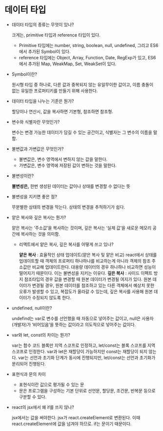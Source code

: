 # 데이터 타입

- 데이터 타입의 종류는 무엇이 있나?

  크게는, primitive 타입과 reference 타입이 있다.

  - Primitive 타입에는 number, string, boolean, null, undefined, 그리고 ES6에서 추가된 Symbol이 있다.
  - reference 타입에는 Object, Array, Function, Date, RegExp가 있고, ES6에서 추가된 Map, WeakMap, Set, WeakSet이 있다.

- Symbol이란?

  원시형 타입 중 하나로, 다른 값과 중복되지 않는 유일무이한 값이고, 이름 충돌이 없는 유일한 프로퍼티키를 만들기 위해 사용한다.

- 데이터 타입을 나누는 기준은 뭔가?

  할당이나 연산시, 값을 복사하면 기본형, 참조하면 참조형.

- 변수와 식별자란 무엇인가?

  변수는 변경 가능한 데이터가 담길 수 있는 공간이고, 식별자는 그 변수의 이름을 말함.

- 불변값과 가변값은 무엇인가?

  - 불변값은, 변수 영역에서 변하지 않는 값을 말한다.
  - 가변값은, 변수 영역에 저장된 값이 변하는 것을 말한다.

- 불변성이란?

  **불변성은,** 한번 생성된 데이터는 값이나 상태를 변경할 수 없다는 뜻

- 불변성을 지키면 좋은 점?

  무분별한 상태의 변경을 막는다. 상태의 변경을 추적하기가 쉽다.

- 얕은 복사와 깊은 복사는 뭔가?

  얕은 복사는 ‘주소값’을 복사하는 것이며, 깊은 복사는 ‘실제 값’을 새로운 메모리 공간에 복사하는 것을 의미함.

  - 리액트에서 얕은 복사, 깊은 복사를 어떻게 쓰고 있나?

    **얕은 복사** : 효율적인 상태 업데이트(얕은 복사 및 얕은 비교) react에서 상태를 업데이트할 때 객체의 프로퍼티 하나하나를 비교하는게 아니라 객체의 참조 주소값만 비교해 업데이트한다. 대용량 데이터의 경우 하나하나 비교하면 성능이 떨어지기 때문이다. 이는 불변성을 지키는 이유다. **깊은 복사** : 사이드 이펙트 방지 참조타입의 경우 값을 변경할 때 원본 데이터가 변경될 여지가 있다. 원본 데이터가 변경될 경우, 원본 데이터를 참조하고 있는 다른 객체에서 예상치 못한 오류가 발생할 수 있고, 복잡도가 올라갈 수 있는데, 깊은 복사를 사용해 원본 데이터가 수정되지 않도록 한다.

- undefined, null이란?

  undefind는 var로 변수를 선언했을 때 자동으로 넣어주는 값이고, null은 사용자(개발자)가 ‘비어있음’을 뜻하는 값이라고 의도적으로 넣어주는 값이다.

- var와 let, const의 차이는 뭔가?

  var는 함수 코드 블록만 지역 스코프로 인정하고, let/const는 블록 스코프를 지역 스코프로 인정한다. var과 let은 재할당이 가능하지만 const는 재할당이 되지 않는다. var는 선언과 초기화 단계가 동시에 진행되지만, let/const는 선언과 초기화가 분리되어 진행된다.

- 표현식과 문의 차이

  - 표현식이란 값으로 평가될 수 있는 문
  - 문은 프로그램을 구성하는 기본 단위로 선언문, 할당문, 조건문, 반복문 등으로 구분할 수 있다.

- react의 jsx에서 왜 if를 쓰지 않나?

  jsx에서는 값을 써야한다. jsx가 react.createElement로 변환된다. 이때 react.createElement에 값을 넘겨야 하므로. if는 문이기 때문이다.